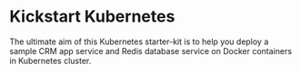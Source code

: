 # Kickstart Kubernetes
The ultimate aim of this Kubernetes starter-kit is to help you deploy a sample CRM app service and Redis database service on Docker containers in Kubernetes cluster.
